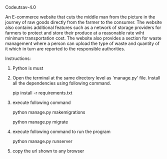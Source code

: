 Codeutsav-4.0

An E-commerce website that cuts the middle man from the picture in the journey of raw goods directly from the farmer to the consumer. The website also contains additional features such as a network of storage providers for farmers to protect and store their produce at a reasonable rate wiht minimum transportation cost. The website also provides a section for waste management where a person can upload the type of waste and quantity of it which in turn are reported to the responsible authorities.

Instructions:
1. Python is must
2. Open the terminal at the same directory level as 'manage.py' file.
   Install all the dependencies using following command.
   
   pip install -r requirements.txt
3. execute following command

   python manage.py makemigrations
   
   python manage.py migrate
4. execute following command to run the program

   python manage.py runserver
   
6. copy the url shown to any browser
